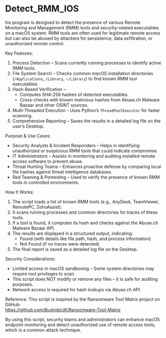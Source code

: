 # Detect_RMM_IOS
his program is designed to detect the presence of various Remote Monitoring and Management (RMM) tools
and security-related executables on a macOS system. RMM tools are often used for legitimate remote access
but can also be abused by attackers for persistence, data exfiltration, or unauthorized remote control.

Key Features:
1. Process Detection – Scans currently running processes to identify active RMM tools.
2. File System Search – Checks common macOS installation directories (`/Applications`, `/Library`, `~/Library`) 
   to find known RMM tool executables.
3. Hash-Based Verification – 
   - Computes SHA-256 hashes of detected executables.
   - Cross-checks with known malicious hashes from Abuse.ch Malware Bazaar and other OSINT sources.
4. Multi-Threaded Execution – Uses Python’s `ThreadPoolExecutor` for faster scanning.
5. Comprehensive Reporting – Saves the results in a detailed log file on the user’s Desktop.

Purpose & Use Cases:
- Security Analysts & Incident Responders – Helps in identifying unauthorized or suspicious RMM tools that could indicate compromise.
- IT Administrators – Assists in monitoring and auditing installed remote access software to prevent abuse.
- Threat Hunting Teams – Enhances proactive defense by comparing local file hashes against threat intelligence databases.
- Red Teaming & Pentesting – Used to verify the presence of known RMM tools in controlled environments.

How It Works:
1. The script loads a list of known RMM tools (e.g., AnyDesk, TeamViewer, RemotePC, ZohoAssist).
2. It scans running processes and common directories for traces of these tools.
3. If a tool is found, it computes its hash and checks against the Abuse.ch Malware Bazaar API.
4. The results are displayed in a structured output, indicating:
   - Found (with details like file path, hash, and process information)
   - Not Found (if no traces were detected)
5. The final report is saved as a detailed log file on the Desktop.

Security Considerations:
- Limited access in macOS sandboxing – Some system directories may require root privileges to scan.
- This script does NOT modify or remove any files – It is safe for auditing purposes.
- Network access is required for hash lookups via Abuse.ch API.

Reference:
This script is inspired by the Ransomware Tool Matrix project on GitHub:  
https://github.com/BushidoUK/Ransomware-Tool-Matrix

By using this script, security teams and administrators can enhance macOS endpoint monitoring 
and detect unauthorized use of remote access tools, which is a common attack technique.
